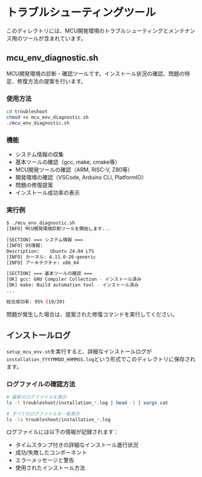 # トラブルシューティングツール

このディレクトリには、MCU開発環境のトラブルシューティングとメンテナンス用のツールが含まれています。

## mcu_env_diagnostic.sh

MCU開発環境の診断・確認ツールです。インストール状況の確認、問題の特定、修復方法の提案を行います。

### 使用方法

```bash
cd troubleshoot
chmod +x mcu_env_diagnostic.sh
./mcu_env_diagnostic.sh
```

### 機能

- システム情報の収集
- 基本ツールの確認（gcc, make, cmake等）
- MCU開発ツールの確認（ARM, RISC-V, Z80等）
- 開発環境の確認（VSCode, Arduino CLI, PlatformIO）
- 問題の修復提案
- インストール成功率の表示

### 実行例

```bash
$ ./mcu_env_diagnostic.sh
[INFO] MCU開発環境診断ツールを開始します...

[SECTION] === システム情報 ===
[INFO] OS情報:
Description:    Ubuntu 24.04 LTS
[INFO] カーネル: 6.11.0-26-generic
[INFO] アーキテクチャ: x86_64

[SECTION] === 基本ツールの確認 ===
[OK] gcc: GNU Compiler Collection - インストール済み
[OK] make: Build automation tool - インストール済み
...

総合成功率: 95% (19/20)
```

問題が発生した場合は、提案された修復コマンドを実行してください。

## インストールログ

`setup_mcu_env.sh`を実行すると、詳細なインストールログが`installation_YYYYMMDD_HHMMSS.log`という形式でこのディレクトリに保存されます。

### ログファイルの確認方法

```bash
# 最新のログファイルを表示
ls -t troubleshoot/installation_*.log | head -1 | xargs cat

# すべてのログファイルを一覧表示
ls -la troubleshoot/installation_*.log
```

ログファイルには以下の情報が記録されます：
- タイムスタンプ付きの詳細なインストール進行状況
- 成功/失敗したコンポーネント
- エラーメッセージと警告
- 使用されたインストール方法 